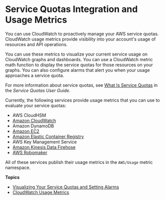 # Service Quotas Integration and Usage Metrics<a name="CloudWatch-Service-Quota-Integration"></a>

You can use CloudWatch to proactively manage your AWS service quotas\. CloudWatch usage metrics provide visibility into your account's usage of resources and API operations\.

You can use these metrics to visualize your current service usage on CloudWatch graphs and dashboards\. You can use a CloudWatch metric math function to display the service quotas for those resources on your graphs\. You can also configure alarms that alert you when your usage approaches a service quota\.

For more information about service quotas, see [What Is Service Quotas](https://docs.aws.amazon.com/servicequotas/latest/userguide/intro.html) in the *Service Quotas User Guide*\.

Currently, the following services provide usage metrics that you can use to evaluate your service quotas:
+ AWS CloudHSM
+ [Amazon CloudWatch](https://docs.aws.amazon.com/AmazonCloudWatch/latest/monitoring/CloudWatch-Usage-Metrics.html)
+ Amazon DynamoDB
+ [Amazon EC2](https://docs.aws.amazon.com/AWSEC2/latest/UserGuide/viewing_metrics_with_cloudwatch.html#service-quota-metrics)
+ [Amazon Elastic Container Registry](https://docs.aws.amazon.com/AmazonECR/latest/userguide/monitoring-usage.html)
+ AWS Key Management Service
+ [Amazon Kinesis Data Firehose](https://docs.aws.amazon.com/firehose/latest/dev/monitoring-with-cloudwatch-metrics.html#fh-metrics-usage)
+ [AWS Robomaker](https://docs.aws.amazon.com/robomaker/latest/dg/monitoring-aws-robomaker-cloudwatch.html)

All of these services publish their usage metrics in the `AWS/Usage` metric namespace\.

**Topics**
+ [Visualizing Your Service Quotas and Setting Alarms](CloudWatch-Quotas-Visualize-Alarms.md)
+ [CloudWatch Usage Metrics](CloudWatch-Usage-Metrics.md)